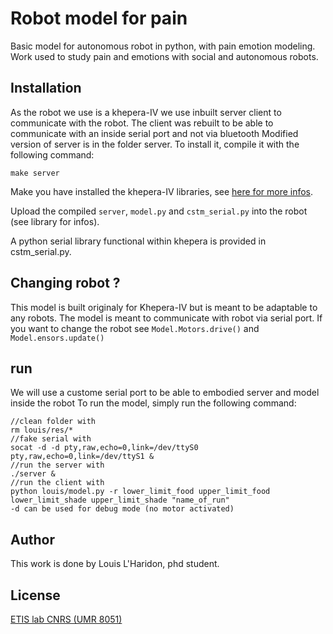 # Robot model for pain
Basic model for autonomous robot in python, with pain emotion modeling. Work used to study pain and emotions with social and autonomous robots. 

## Installation
As the robot we use is a khepera-IV we use inbuilt server client to communicate with the robot.
The client was rebuilt to be able to communicate with an inside serial port and not via bluetooth
Modified version of server is in the folder server. To install it, compile it with the following command:
```
make server
```
Make you have installed the khepera-IV libraries, see [here for more infos](https://ftp.k-team.com/KheperaIV/software/Gumstix%20COM%20Y/UserManual/Khepera%20IV%20User%20Manual%204.x.pdf).

Upload the compiled ``server``, ``model.py`` and ``cstm_serial.py`` into the robot (see library for infos).

A python serial library functional within khepera is provided in cstm_serial.py.


## Changing robot ?
This model is built originaly for Khepera-IV but is meant to be adaptable to any robots.
The model is meant to communicate with robot via serial port.
If you want to change the robot see ``Model.Motors.drive()`` and ``Model.ensors.update()``

## run

We will use a custome serial port to be able to embodied server and model inside the robot
To run the model, simply run the following command:
```
//clean folder with
rm louis/res/*
//fake serial with
socat -d -d pty,raw,echo=0,link=/dev/ttyS0 pty,raw,echo=0,link=/dev/ttyS1 &
//run the server with
./server &
//run the client with
python louis/model.py -r lower_limit_food upper_limit_food lower_limit_shade upper_limit_shade "name_of_run"   
-d can be used for debug mode (no motor activated)
```

## Author
This work is done by Louis L'Haridon, phd student.

## License
[ETIS lab CNRS (UMR 8051)](https://www.etis-lab.fr/)
